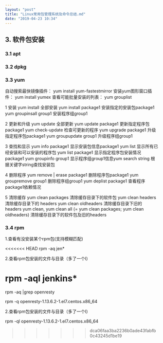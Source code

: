 ```yaml
---
layout: "post"
title: "Linux常用包管理系统及命令总结.md"
date: "2019-04-23 10:34"
---
```





## 3. 软件包安装

###  3.1 apt

###  3.2 dpkg

### 3.3 yum

自动搜索最快镜像插件：   yum install yum-fastestmirror
安装yum图形窗口插件：    yum install yumex
查看可能批量安装的列表： yum grouplist

1 安装
yum install 全部安装
yum install package1 安装指定的安装包package1
yum groupinsall group1 安装程序组group1

2 更新和升级
yum update 全部更新
yum update package1 更新指定程序包package1
yum check-update 检查可更新的程序
yum upgrade package1 升级指定程序包package1
yum groupupdate group1 升级程序组group1

3 查找和显示
yum info package1 显示安装包信息package1
yum list 显示所有已经安装和可以安装的程序包
yum list package1 显示指定程序包安装情况package1
yum groupinfo group1 显示程序组group1信息yum search string 根据关键字string查找安装包

4 删除程序
yum remove &#124; erase package1 删除程序包package1
yum groupremove group1 删除程序组group1
yum deplist package1 查看程序package1依赖情况

5 清除缓存
yum clean packages 清除缓存目录下的软件包
yum clean headers 清除缓存目录下的 headers
yum clean oldheaders 清除缓存目录下旧的 headers
yum clean, yum clean all (= yum clean packages; yum clean oldheaders) 清除缓存目录下的软件包及旧的headers

### 3.4 rpm

1.查看有没安装某个rpm包(支持模糊匹配)

<<<<<<< HEAD
rpm -aq jen*  

2.查看rpm包安装的文件与目录（多了一个l）

rpm -aql jenkins*
=======
rpm -aq |grep openresty

rpm -q openresty-1.13.6.2-1.el7.centos.x86_64

2.查看rpm包安装的文件与目录（多了一个l）

rpm -ql openresty-1.13.6.2-1.el7.centos.x86_64
>>>>>>> dca06faa3ba2236b0ade43fabfb0c43245d1be19
